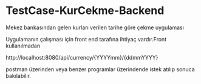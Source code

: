 # TestCase-KurCekme-Backend
Mekez bankasından gelen kurları verilen tarihe göre çekme uygulaması

Uygulamanın çalışması için front end tarafına ihtiyaç vardır.Front kullanılmadan

http://localhost:8080/api/currency/{YYYYmm}/{ddmmYYYY} 

postman üzerinden veya benzer programlar üzerindende istek atılıp sonuca bakılabilir.

